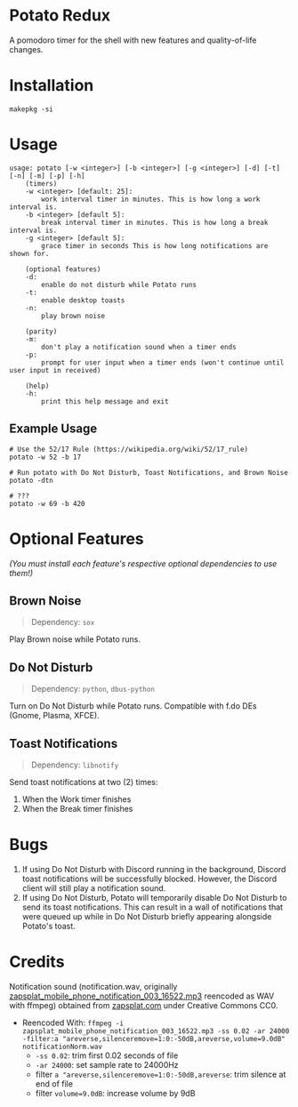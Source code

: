 # Potato Redux

A pomodoro timer for the shell with new features and quality-of-life changes.

# Installation

`makepkg -si`

# Usage

```
usage: potato [-w <integer>] [-b <integer>] [-g <integer>] [-d] [-t] [-n] [-m] [-p] [-h]
    (timers)
    -w <integer> [default: 25]:
        work interval timer in minutes. This is how long a work interval is.
    -b <integer> [default 5]:
        break interval timer in minutes. This is how long a break interval is.
    -g <integer> [default 5]:
        grace timer in seconds This is how long notifications are shown for.

    (optional features)
    -d:
        enable do not disturb while Potato runs
    -t:
        enable desktop toasts
    -n:
        play brown noise

    (parity)
    -m:
        don't play a notification sound when a timer ends
    -p:
        prompt for user input when a timer ends (won't continue until user input in received)

    (help)
    -h:
        print this help message and exit
```

## Example Usage

```
# Use the 52/17 Rule (https://wikipedia.org/wiki/52/17_rule)
potato -w 52 -b 17

# Run potato with Do Not Disturb, Toast Notifications, and Brown Noise
potato -dtn

# ???
potato -w 69 -b 420
```

# Optional Features

*(You must install each feature's respective optional dependencies to use them!)*

## Brown Noise

> Dependency: `sox`

Play Brown noise while Potato runs.

## Do Not Disturb

> Dependency: `python`, `dbus-python`

Turn on Do Not Disturb while Potato runs. Compatible with f.do DEs (Gnome, Plasma, XFCE).

## Toast Notifications

> Dependency: `libnotify`

Send toast notifications at two (2) times:
1. When the Work timer finishes
2. When the Break timer finishes

# Bugs

1. If using Do Not Disturb with Discord running in the background, Discord toast notifications will be successfully blocked. However, the Discord client will still play a notification sound.
2. If using Do Not Disturb, Potato will temporarily disable Do Not Disturb to send its toast notifications. This can result in a wall of notifications that were queued up while in Do Not Disturb briefly appearing alongside Potato's toast.

# Credits

Notification sound (notification.wav, originally
[zapsplat_mobile_phone_notification_003_16522.mp3](https://wayback.archive.org/https://www.zapsplat.com/wp-content/uploads/2015/sound-effects-14566/zapsplat_mobile_phone_notification_003_16522.mp3) reencoded as WAV with
ffmpeg)
obtained from [zapsplat.com](https://www.zapsplat.com/) under Creative Commons
CC0.
- Reencoded With: `ffmpeg -i zapsplat_mobile_phone_notification_003_16522.mp3 -ss 0.02 -ar 24000 -filter:a "areverse,silenceremove=1:0:-50dB,areverse,volume=9.0dB" notificationNorm.wav`
    - `-ss 0.02`: trim first 0.02 seconds of file
    - `-ar 24000`: set sample rate to 24000Hz
    - filter `a "areverse,silenceremove=1:0:-50dB,areverse`: trim silence at end of file
    - filter `volume=9.0dB`: increase volume by 9dB
